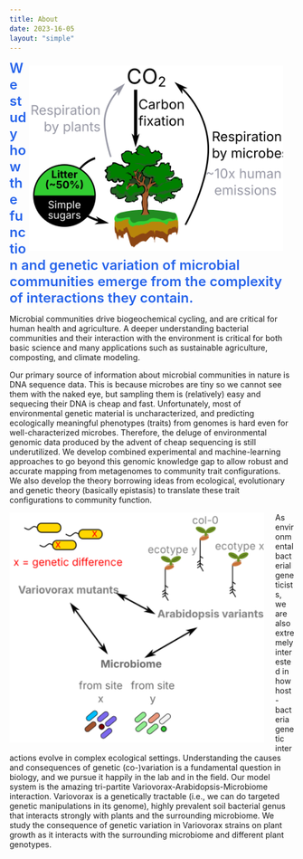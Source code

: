 ```yaml
---
title: About
date: 2023-16-05
layout: "simple"
---
```


<img align="right" src="litter_cycle.svg" width="450" style="padding-right: 20px; padding-top: 10px; margin-top: 0px; margin-bottom: 5px">

<div style="text-align: left; font-size: 1.5rem; font-weight: 600; padding-left: 0px; padding-right: 0px; max-width: 50rem; margin: 0; color: rgb(37, 99, 235);">
We study how the function and genetic variation of microbial communities emerge from the complexity of interactions they contain.
</div>

Microbial communities drive biogeochemical cycling, and are critical for human health and agriculture.
A deeper understanding bacterial communities and their interaction with the environment is critical for both basic science and many applications such as sustainable agriculture, composting, and climate modeling.

Our primary source of information about microbial communities in nature is DNA sequence data. This is because microbes are tiny so we cannot see them with the naked eye, but sampling them is (relatively) easy and sequecing their DNA is cheap and fast. Unfortunately, most of environmental genetic material is uncharacterized, and predicting ecologically meaningful phenotypes (traits) from genomes is hard even for well-characterized microbes. Therefore, the deluge of environmental genomic data produced by the advent of cheap sequencing is still underutilized. We develop combined experimental and machine-learning approaches to go beyond this genomic knowledge gap to allow robust and accurate mapping from metagenomes to community trait configurations. We also develop the theory borrowing ideas from ecological, evolutionary and genetic theory (basically epistasis) to translate these trait configurations to community function.

<img align="left" src="vario.svg" width="450" style="padding-right: 20px; padding-top: 0px; margin-top: 0px; margin-bottom: 10px">
As environmental bacterial geneticists, we are also extremely interested in how host-bacteria genetic interactions evolve in complex ecological settings. Understanding the causes and consequences of genetic (co-)variation is a fundamental question in biology, and we pursue it happily in the lab and in the field. Our model system is the amazing tri-partite Variovorax-Arabidopsis-Microbiome interaction. Variovorax is a genetically tractable (i.e., we can do targeted genetic manipulations in its genome), highly prevalent soil bacterial genus that interacts strongly with plants and the surrounding microbiome. We study the consequence of genetic variation in Variovorax strains on plant growth as it interacts with the surrounding microbiome and different plant genotypes.
